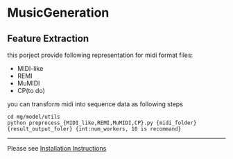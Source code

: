 # MusicGeneration

## Feature Extraction

this porject provide following representation for midi format files:

* MIDI-like
* REMI
* MuMIDI
* CP(to do)

 you can transform midi into sequence data as following steps

```shell
cd mg/model/utils
python preprocess_{MIDI_like,REMI,MuMIDI,CP}.py {midi_folder} {result_output_foler} {int:num_workers, 10 is recommand}
```



***

Please see [Installation Instructions](https://github.com/SJTMusicTeam/MusicGeneration/wiki/Installation-Instructions)

